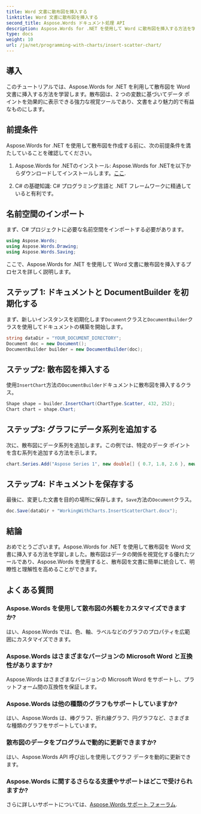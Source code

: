 ```yaml
---
title: Word 文書に散布図を挿入する
linktitle: Word 文書に散布図を挿入する
second_title: Aspose.Words ドキュメント処理 API
description: Aspose.Words for .NET を使用して Word に散布図を挿入する方法を学びます。視覚的なデータ表現をドキュメントに統合するための簡単な手順です。
type: docs
weight: 10
url: /ja/net/programming-with-charts/insert-scatter-chart/
---
```

## 導入

このチュートリアルでは、Aspose.Words for .NET を利用して散布図を Word 文書に挿入する方法を学習します。散布図は、2 つの変数に基づいてデータ ポイントを効果的に表示できる強力な視覚ツールであり、文書をより魅力的で有益なものにします。

## 前提条件

Aspose.Words for .NET を使用して散布図を作成する前に、次の前提条件を満たしていることを確認してください。

1.  Aspose.Words for .NETのインストール: Aspose.Words for .NETを以下からダウンロードしてインストールします。[ここ](https://releases.aspose.com/words/net/).
   
2. C# の基礎知識: C# プログラミング言語と .NET フレームワークに精通していると有利です。

## 名前空間のインポート

まず、C# プロジェクトに必要な名前空間をインポートする必要があります。

```csharp
using Aspose.Words;
using Aspose.Words.Drawing;
using Aspose.Words.Saving;
```

ここで、Aspose.Words for .NET を使用して Word 文書に散布図を挿入するプロセスを詳しく説明します。

## ステップ 1: ドキュメントと DocumentBuilder を初期化する

まず、新しいインスタンスを初期化します`Document`クラスと`DocumentBuilder`クラスを使用してドキュメントの構築を開始します。

```csharp
string dataDir = "YOUR_DOCUMENT_DIRECTORY";
Document doc = new Document();
DocumentBuilder builder = new DocumentBuilder(doc);
```

## ステップ2: 散布図を挿入する

使用`InsertChart`方法の`DocumentBuilder`ドキュメントに散布図を挿入するクラス。

```csharp
Shape shape = builder.InsertChart(ChartType.Scatter, 432, 252);
Chart chart = shape.Chart;
```

## ステップ3: グラフにデータ系列を追加する

次に、散布図にデータ系列を追加します。この例では、特定のデータ ポイントを含む系列を追加する方法を示します。

```csharp
chart.Series.Add("Aspose Series 1", new double[] { 0.7, 1.8, 2.6 }, new double[] { 2.7, 3.2, 0.8 });
```

## ステップ4: ドキュメントを保存する

最後に、変更した文書を目的の場所に保存します。`Save`方法の`Document`クラス。

```csharp
doc.Save(dataDir + "WorkingWithCharts.InsertScatterChart.docx");
```

## 結論

おめでとうございます。Aspose.Words for .NET を使用して散布図を Word 文書に挿入する方法を学習しました。散布図はデータの関係を視覚化する優れたツールであり、Aspose.Words を使用すると、散布図を文書に簡単に統合して、明瞭性と理解性を高めることができます。

## よくある質問

### Aspose.Words を使用して散布図の外観をカスタマイズできますか?
はい、Aspose.Words では、色、軸、ラベルなどのグラフのプロパティを広範囲にカスタマイズできます。

### Aspose.Words はさまざまなバージョンの Microsoft Word と互換性がありますか?
Aspose.Words はさまざまなバージョンの Microsoft Word をサポートし、プラットフォーム間の互換性を保証します。

### Aspose.Words は他の種類のグラフもサポートしていますか?
はい、Aspose.Words は、棒グラフ、折れ線グラフ、円グラフなど、さまざまな種類のグラフをサポートしています。

### 散布図のデータをプログラムで動的に更新できますか?
はい、Aspose.Words API 呼び出しを使用してグラフ データを動的に更新できます。

### Aspose.Words に関するさらなる支援やサポートはどこで受けられますか?
さらに詳しいサポートについては、[Aspose.Words サポート フォーラム](https://forum.aspose.com/c/words/8).